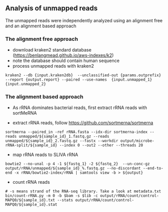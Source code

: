 ## Analysis of unmapped reads

The unmapped reads were independently analyzed using an alignment free and an alignment based approach

### The alignment free approach

- download kraken2 standard database (https://benlangmead.github.io/aws-indexes/k2)
- note the database should contain human sequence
- process unmapped reads with kraken2

```{bash}
kraken2 --db {input.kraken2db}  --unclassified-out {params.outprefix}  --report {output.report} --paired --use-names  {input.unmapped_1} {input.unmapped_2}
```

### The alignment based approach

- As rRNA dominates bacterial reads, first extract rRNA reads with sortMeRNA

- extract rRNA reads, follow https://github.com/sortmerna/sortmerna
```{bash}
sortmerna --paired_in -ref rRNA.fasta --idx-dir sortmerna-index --reads unmapped/${sample_id}_1.fastq.gz --reads unmapped/${sample_id}_2.fastq.gz --fastx --workdir output/microbe-rRNA-split/${sample_id} --index 0 --out2 --other --threads 20
```

- map rRNA reads to SLIVA rRNA

```{bash}
bowtie2 --no-unal -p 4 -1 ${fastq_1} -2 ${fastq_2}  --un-conc-gz output/rRNA/unmapped/${sample_id}_%.fastq.gz --no-discordant --end-to-end -x rRNA/bowtie2-index/rRNA | samtools view -b > ${output}
```

- count rRNA reads
```{bash}
# -s means strand of the RNA-seq library. Take a look at metadata.txt
bin/count-rRNA.py -m 0 -b $bam -s $lib -c output/rRNA/count/control-MAPQ0/${sample_id}.txt --stats output/rRNA/count/control-MAPQ0/${sample_id}.stat
```
